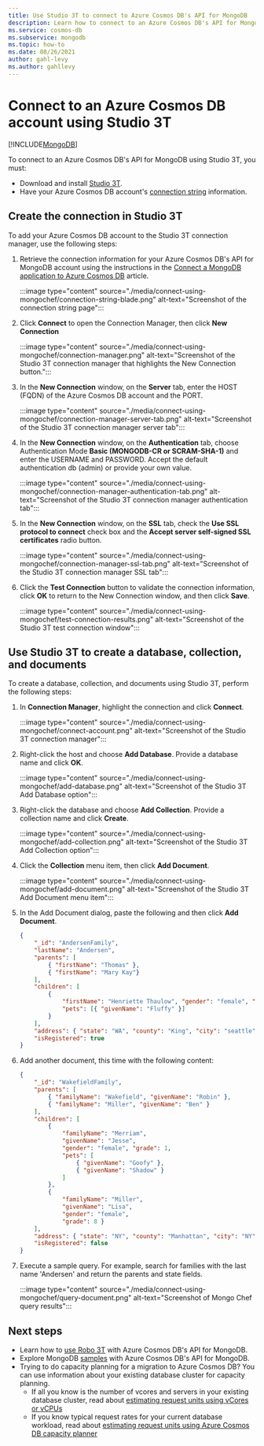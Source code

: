 ```yaml
---
title: Use Studio 3T to connect to Azure Cosmos DB's API for MongoDB
description: Learn how to connect to an Azure Cosmos DB's API for MongoDB using Studio 3T.
ms.service: cosmos-db
ms.subservice: mongodb
ms.topic: how-to
ms.date: 08/26/2021
author: gahl-levy
ms.author: gahllevy
---
```

# Connect to an Azure Cosmos DB account using Studio 3T
[!INCLUDE[MongoDB](../includes/appliesto-mongodb.md)]

To connect to an Azure Cosmos DB's API for MongoDB using Studio 3T, you must:

* Download and install [Studio 3T](https://studio3t.com/).
* Have your Azure Cosmos DB account's [connection string](connect-account.md) information.

## Create the connection in Studio 3T

To add your Azure Cosmos DB account to the Studio 3T connection manager, use the following steps:

1. Retrieve the connection information for your Azure Cosmos DB's API for MongoDB account using the instructions in the [Connect a MongoDB application to Azure Cosmos DB](connect-account.md) article.

    :::image type="content" source="./media/connect-using-mongochef/connection-string-blade.png" alt-text="Screenshot of the connection string page":::

2. Click **Connect** to open the Connection Manager, then click **New Connection**

    :::image type="content" source="./media/connect-using-mongochef/connection-manager.png" alt-text="Screenshot of the Studio 3T connection manager that highlights the New Connection button.":::
3. In the **New Connection** window, on the **Server** tab, enter the HOST (FQDN) of the Azure Cosmos DB account and the PORT.

    :::image type="content" source="./media/connect-using-mongochef/connection-manager-server-tab.png" alt-text="Screenshot of the Studio 3T connection manager server tab":::
4. In the **New Connection** window, on the **Authentication** tab, choose Authentication Mode **Basic (MONGODB-CR or SCRAM-SHA-1)** and enter the USERNAME and PASSWORD.  Accept the default authentication db (admin) or provide your own value.

    :::image type="content" source="./media/connect-using-mongochef/connection-manager-authentication-tab.png" alt-text="Screenshot of the Studio 3T connection manager authentication tab":::
5. In the **New Connection** window, on the **SSL** tab, check the **Use SSL protocol to connect** check box and the **Accept server self-signed SSL certificates** radio button.

    :::image type="content" source="./media/connect-using-mongochef/connection-manager-ssl-tab.png" alt-text="Screenshot of the Studio 3T connection manager SSL tab":::
6. Click the **Test Connection** button to validate the connection information, click **OK** to return to the New Connection window, and then click **Save**.

    :::image type="content" source="./media/connect-using-mongochef/test-connection-results.png" alt-text="Screenshot of the Studio 3T test connection window":::

## Use Studio 3T to create a database, collection, and documents
To create a database, collection, and documents using Studio 3T, perform the following steps:

1. In **Connection Manager**, highlight the connection and click **Connect**.

    :::image type="content" source="./media/connect-using-mongochef/connect-account.png" alt-text="Screenshot of the Studio 3T connection manager":::
2. Right-click the host and choose **Add Database**.  Provide a database name and click **OK**.

    :::image type="content" source="./media/connect-using-mongochef/add-database.png" alt-text="Screenshot of the Studio 3T Add Database option":::
3. Right-click the database and choose **Add Collection**.  Provide a collection name and click **Create**.

    :::image type="content" source="./media/connect-using-mongochef/add-collection.png" alt-text="Screenshot of the Studio 3T Add Collection option":::
4. Click the **Collection** menu item, then click **Add Document**.

    :::image type="content" source="./media/connect-using-mongochef/add-document.png" alt-text="Screenshot of the Studio 3T Add Document menu item":::
5. In the Add Document dialog, paste the following and then click **Add Document**.

    ```json
    {
        "_id": "AndersenFamily",
        "lastName": "Andersen",
        "parents": [
            { "firstName": "Thomas" },
            { "firstName": "Mary Kay"}
        ],
        "children": [
            {
                "firstName": "Henriette Thaulow", "gender": "female", "grade": 5,
                "pets": [{ "givenName": "Fluffy" }]
            }
        ],
        "address": { "state": "WA", "county": "King", "city": "seattle" },
        "isRegistered": true
    }
    ```
    
6. Add another document, this time with the following content:

    ```json
    {
        "_id": "WakefieldFamily",
        "parents": [
            { "familyName": "Wakefield", "givenName": "Robin" },
            { "familyName": "Miller", "givenName": "Ben" }
        ],
        "children": [
            {
                "familyName": "Merriam",
                "givenName": "Jesse",
                "gender": "female", "grade": 1,
                "pets": [
                    { "givenName": "Goofy" },
                    { "givenName": "Shadow" }
                ]
            },
            {
                "familyName": "Miller",
                "givenName": "Lisa",
                "gender": "female",
                "grade": 8 }
        ],
        "address": { "state": "NY", "county": "Manhattan", "city": "NY" },
        "isRegistered": false
    }
    ```

7. Execute a sample query. For example, search for families with the last name 'Andersen' and return the parents and state fields.

    :::image type="content" source="./media/connect-using-mongochef/query-document.png" alt-text="Screenshot of Mongo Chef query results":::

## Next steps

- Learn how to [use Robo 3T](connect-using-robomongo.md) with Azure Cosmos DB's API for MongoDB.
- Explore MongoDB [samples](nodejs-console-app.md) with Azure Cosmos DB's API for MongoDB.
- Trying to do capacity planning for a migration to Azure Cosmos DB? You can use information about your existing database cluster for capacity planning.
    - If all you know is the number of vcores and servers in your existing database cluster, read about [estimating request units using vCores or vCPUs](../convert-vcore-to-request-unit.md) 
    - If you know typical request rates for your current database workload, read about [estimating request units using Azure Cosmos DB capacity planner](estimate-ru-capacity-planner.md)
